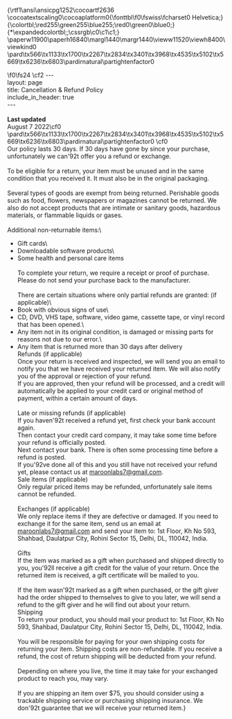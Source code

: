 {\rtf1\ansi\ansicpg1252\cocoartf2636
\cocoatextscaling0\cocoaplatform0{\fonttbl\f0\fswiss\fcharset0 Helvetica;}
{\colortbl;\red255\green255\blue255;\red0\green0\blue0;}
{\*\expandedcolortbl;;\cssrgb\c0\c1\c1;}
\paperw11900\paperh16840\margl1440\margr1440\vieww11520\viewh8400\viewkind0
\pard\tx566\tx1133\tx1700\tx2267\tx2834\tx3401\tx3968\tx4535\tx5102\tx5669\tx6236\tx6803\pardirnatural\partightenfactor0

\f0\fs24 \cf2 ---\
layout: page\
title: Cancellation & Refund Policy\
include_in_header: true\
---\
\
**Last updated**  \
August 7 2022\cf0 \
\pard\tx566\tx1133\tx1700\tx2267\tx2834\tx3401\tx3968\tx4535\tx5102\tx5669\tx6236\tx6803\pardirnatural\partightenfactor0
\cf0 \
Our policy lasts 30 days. If 30 days have gone by since your purchase, unfortunately we can\'92t offer you a refund or exchange.\
\
To be eligible for a return, your item must be unused and in the same condition that you received it. It must also be in the original packaging.\
\
Several types of goods are exempt from being returned. Perishable goods such as food, flowers, newspapers or magazines cannot be returned. We also do not accept products that are intimate or sanitary goods, hazardous materials, or flammable liquids or gases.\
\
Additional non-returnable items:\
* Gift cards\
* Downloadable software products\
* Some health and personal care items\
\
To complete your return, we require a receipt or proof of purchase.\
Please do not send your purchase back to the manufacturer.\
\
There are certain situations where only partial refunds are granted: (if applicable)\
* Book with obvious signs of use\
* CD, DVD, VHS tape, software, video game, cassette tape, or vinyl record that has been opened.\
* Any item not in its original condition, is damaged or missing parts for reasons not due to our error.\
* Any item that is returned more than 30 days after delivery\
Refunds (if applicable)\
Once your return is received and inspected, we will send you an email to notify you that we have received your returned item. We will also notify you of the approval or rejection of your refund.\
If you are approved, then your refund will be processed, and a credit will automatically be applied to your credit card or original method of payment, within a certain amount of days.\
\
Late or missing refunds (if applicable)\
If you haven\'92t received a refund yet, first check your bank account again.\
Then contact your credit card company, it may take some time before your refund is officially posted.\
Next contact your bank. There is often some processing time before a refund is posted.\
If you\'92ve done all of this and you still have not received your refund yet, please contact us at maroonlabs7@gmail.com.\
Sale items (if applicable)\
Only regular priced items may be refunded, unfortunately sale items cannot be refunded.\
\
Exchanges (if applicable)\
We only replace items if they are defective or damaged.  If you need to exchange it for the same item, send us an email at maroonlabs7@gmail.com and send your item to: 1st Floor, Kh No 593, Shahbad, Daulatpur City, Rohini Sector 15, Delhi, DL, 110042, India.\
\
Gifts\
If the item was marked as a gift when purchased and shipped directly to you, you\'92ll receive a gift credit for the value of your return. Once the returned item is received, a gift certificate will be mailed to you.\
\
If the item wasn\'92t marked as a gift when purchased, or the gift giver had the order shipped to themselves to give to you later, we will send a refund to the gift giver and he will find out about your return.\
Shipping\
To return your product, you should mail your product to: 1st Floor, Kh No 593, Shahbad, Daulatpur City, Rohini Sector 15, Delhi, DL, 110042, India.\
\
You will be responsible for paying for your own shipping costs for returning your item. Shipping costs are non-refundable. If you receive a refund, the cost of return shipping will be deducted from your refund.\
\
Depending on where you live, the time it may take for your exchanged product to reach you, may vary.\
\
If you are shipping an item over $75, you should consider using a trackable shipping service or purchasing shipping insurance. We don\'92t guarantee that we will receive your returned item.}